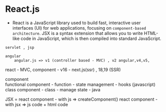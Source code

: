 # React.js
* React is a JavaScript library used to build fast, interactive user interfaces (UI) for web applications, focusing on `component-based architecture`.
JSX is a syntax extension that allows you to write HTML-like code in JavaScript, which is then compiled into standard JavaScript.

```
servlet , jsp

angular 
    angular.js => v1 (controller based - MVC) , v2 angular,v4,v5,
```

react - MVC, component - v16 - next.js(ssr) , 18,19 (SSR)

component    
    functional component - function - state management  - hooks (javascript) 
    class component - class - manage state - java 

JSX = 
react component - with js => createComponent()
react component - with jsx => js code + html code



    